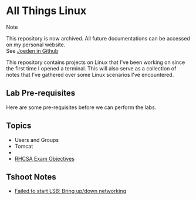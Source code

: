 
# All Things Linux 

> [!Note]
> This repository is now archived.
> All future documentations can be accessed on my personal website.<br>
> See [Joeden in Github](https://github.com/joseeden/joeden)

This repository contains projects on Linux that I've been working on since the first time I opened a terminal. 
This will also serve as a collection of notes that I've gathered over some Linux scenarios I've encountered.

## Lab Pre-requisites

Here are some pre-requisites before we can perform the labs. 


## Topics

- Users and Groups
- Tomcat 
- 
- [RHCSA Exam Objectives](pages/01-linux-basics/RHCSA-Exam-objectives.md)


## Tshoot Notes 

- [Failed to start LSB: Bring up/down networking](pages/99-tshoot-notes/failed-to-start-lsb-up/down-networking.md)


